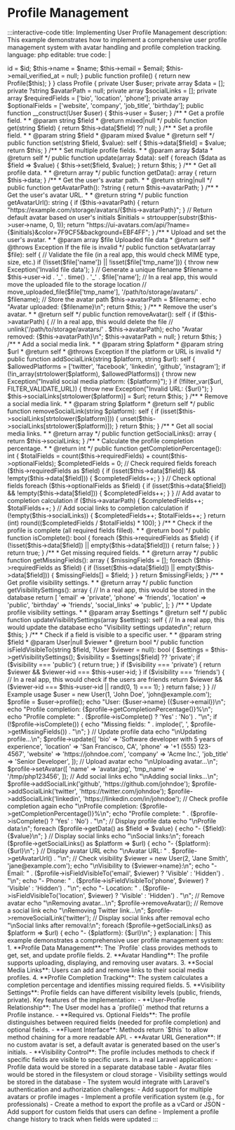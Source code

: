 # Profile Management

:::interactive-code
title: Implementing User Profile Management
description: This example demonstrates how to implement a comprehensive user profile management system with avatar handling and profile completion tracking.
language: php
editable: true
code: |
  <?php
  
  namespace App\Models;
  
  use DateTime;
  use Exception;
  
  class User {
      public int $id;
      public string $name;
      public string $email;
      public ?string $email_verified_at;
      
      public function __construct(int $id, string $name, string $email) {
          $this->id = $id;
          $this->name = $name;
          $this->email = $email;
          $this->email_verified_at = null;
      }
      
      public function profile() {
          return new Profile($this);
      }
  }
  
  class Profile {
      private User $user;
      private array $data = [];
      private ?string $avatarPath = null;
      private array $socialLinks = [];
      private array $requiredFields = ['bio', 'location', 'phone'];
      private array $optionalFields = ['website', 'company', 'job_title', 'birthday'];
      
      public function __construct(User $user) {
          $this->user = $user;
      }
      
      /**
       * Get a profile field.
       *
       * @param string $field
       * @return mixed|null
       */
      public function get(string $field) {
          return $this->data[$field] ?? null;
      }
      
      /**
       * Set a profile field.
       *
       * @param string $field
       * @param mixed $value
       * @return self
       */
      public function set(string $field, $value): self {
          $this->data[$field] = $value;
          return $this;
      }
      
      /**
       * Set multiple profile fields.
       *
       * @param array $data
       * @return self
       */
      public function update(array $data): self {
          foreach ($data as $field => $value) {
              $this->set($field, $value);
          }
          
          return $this;
      }
      
      /**
       * Get all profile data.
       *
       * @return array
       */
      public function getData(): array {
          return $this->data;
      }
      
      /**
       * Get the user's avatar path.
       *
       * @return string|null
       */
      public function getAvatarPath(): ?string {
          return $this->avatarPath;
      }
      
      /**
       * Get the user's avatar URL.
       *
       * @return string
       */
      public function getAvatarUrl(): string {
          if ($this->avatarPath) {
              return "https://example.com/storage/avatars/{$this->avatarPath}";
          }
          
          // Return default avatar based on user's initials
          $initials = strtoupper(substr($this->user->name, 0, 1));
          return "https://ui-avatars.com/api/?name={$initials}&color=7F9CF5&background=EBF4FF";
      }
      
      /**
       * Upload and set the user's avatar.
       *
       * @param array $file Uploaded file data
       * @return self
       * @throws Exception If the file is invalid
       */
      public function setAvatar(array $file): self {
          // Validate the file (in a real app, this would check MIME type, size, etc.)
          if (!isset($file['name']) || !isset($file['tmp_name'])) {
              throw new Exception('Invalid file data');
          }
          
          // Generate a unique filename
          $filename = $this->user->id . '_' . time() . '_' . $file['name'];
          
          // In a real app, this would move the uploaded file to the storage location
          // move_uploaded_file($file['tmp_name'], '/path/to/storage/avatars/' . $filename);
          
          // Store the avatar path
          $this->avatarPath = $filename;
          
          echo "Avatar uploaded: {$filename}\n";
          
          return $this;
      }
      
      /**
       * Remove the user's avatar.
       *
       * @return self
       */
      public function removeAvatar(): self {
          if ($this->avatarPath) {
              // In a real app, this would delete the file
              // unlink('/path/to/storage/avatars/' . $this->avatarPath);
              
              echo "Avatar removed: {$this->avatarPath}\n";
              $this->avatarPath = null;
          }
          
          return $this;
      }
      
      /**
       * Add a social media link.
       *
       * @param string $platform
       * @param string $url
       * @return self
       * @throws Exception If the platform or URL is invalid
       */
      public function addSocialLink(string $platform, string $url): self {
          $allowedPlatforms = ['twitter', 'facebook', 'linkedin', 'github', 'instagram'];
          
          if (!in_array(strtolower($platform), $allowedPlatforms)) {
              throw new Exception("Invalid social media platform: {$platform}");
          }
          
          if (!filter_var($url, FILTER_VALIDATE_URL)) {
              throw new Exception("Invalid URL: {$url}");
          }
          
          $this->socialLinks[strtolower($platform)] = $url;
          
          return $this;
      }
      
      /**
       * Remove a social media link.
       *
       * @param string $platform
       * @return self
       */
      public function removeSocialLink(string $platform): self {
          if (isset($this->socialLinks[strtolower($platform)])) {
              unset($this->socialLinks[strtolower($platform)]);
          }
          
          return $this;
      }
      
      /**
       * Get all social media links.
       *
       * @return array
       */
      public function getSocialLinks(): array {
          return $this->socialLinks;
      }
      
      /**
       * Calculate the profile completion percentage.
       *
       * @return int
       */
      public function getCompletionPercentage(): int {
          $totalFields = count($this->requiredFields) + count($this->optionalFields);
          $completedFields = 0;
          
          // Check required fields
          foreach ($this->requiredFields as $field) {
              if (isset($this->data[$field]) && !empty($this->data[$field])) {
                  $completedFields++;
              }
          }
          
          // Check optional fields
          foreach ($this->optionalFields as $field) {
              if (isset($this->data[$field]) && !empty($this->data[$field])) {
                  $completedFields++;
              }
          }
          
          // Add avatar to completion calculation
          if ($this->avatarPath) {
              $completedFields++;
              $totalFields++;
          }
          
          // Add social links to completion calculation
          if (!empty($this->socialLinks)) {
              $completedFields++;
              $totalFields++;
          }
          
          return (int) round(($completedFields / $totalFields) * 100);
      }
      
      /**
       * Check if the profile is complete (all required fields filled).
       *
       * @return bool
       */
      public function isComplete(): bool {
          foreach ($this->requiredFields as $field) {
              if (!isset($this->data[$field]) || empty($this->data[$field])) {
                  return false;
              }
          }
          
          return true;
      }
      
      /**
       * Get missing required fields.
       *
       * @return array
       */
      public function getMissingFields(): array {
          $missingFields = [];
          
          foreach ($this->requiredFields as $field) {
              if (!isset($this->data[$field]) || empty($this->data[$field])) {
                  $missingFields[] = $field;
              }
          }
          
          return $missingFields;
      }
      
      /**
       * Get profile visibility settings.
       *
       * @return array
       */
      public function getVisibilitySettings(): array {
          // In a real app, this would be stored in the database
          return [
              'email' => 'private',
              'phone' => 'friends',
              'location' => 'public',
              'birthday' => 'friends',
              'social_links' => 'public',
          ];
      }
      
      /**
       * Update profile visibility settings.
       *
       * @param array $settings
       * @return self
       */
      public function updateVisibilitySettings(array $settings): self {
          // In a real app, this would update the database
          echo "Visibility settings updated\n";
          return $this;
      }
      
      /**
       * Check if a field is visible to a specific user.
       *
       * @param string $field
       * @param User|null $viewer
       * @return bool
       */
      public function isFieldVisibleTo(string $field, ?User $viewer = null): bool {
          $settings = $this->getVisibilitySettings();
          $visibility = $settings[$field] ?? 'private';
          
          if ($visibility === 'public') {
              return true;
          }
          
          if ($visibility === 'private') {
              return $viewer && $viewer->id === $this->user->id;
          }
          
          if ($visibility === 'friends') {
              // In a real app, this would check if the users are friends
              return $viewer && ($viewer->id === $this->user->id || rand(0, 1) === 1);
          }
          
          return false;
      }
  }
  
  // Example usage
  $user = new User(1, 'John Doe', 'john@example.com');
  $profile = $user->profile();
  
  echo "User: {$user->name} ({$user->email})\n";
  echo "Profile completion: {$profile->getCompletionPercentage()}%\n";
  echo "Profile complete: " . ($profile->isComplete() ? 'Yes' : 'No') . "\n";
  
  if (!$profile->isComplete()) {
      echo "Missing fields: " . implode(', ', $profile->getMissingFields()) . "\n";
  }
  
  // Update profile data
  echo "\nUpdating profile...\n";
  $profile->update([
      'bio' => 'Software developer with 5 years of experience',
      'location' => 'San Francisco, CA',
      'phone' => '+1 (555) 123-4567',
      'website' => 'https://johndoe.com',
      'company' => 'Acme Inc.',
      'job_title' => 'Senior Developer',
  ]);
  
  // Upload avatar
  echo "\nUploading avatar...\n";
  $profile->setAvatar([
      'name' => 'avatar.jpg',
      'tmp_name' => '/tmp/php123456',
  ]);
  
  // Add social links
  echo "\nAdding social links...\n";
  $profile->addSocialLink('github', 'https://github.com/johndoe');
  $profile->addSocialLink('twitter', 'https://twitter.com/johndoe');
  $profile->addSocialLink('linkedin', 'https://linkedin.com/in/johndoe');
  
  // Check profile completion again
  echo "\nProfile completion: {$profile->getCompletionPercentage()}%\n";
  echo "Profile complete: " . ($profile->isComplete() ? 'Yes' : 'No') . "\n";
  
  // Display profile data
  echo "\nProfile data:\n";
  foreach ($profile->getData() as $field => $value) {
      echo "- {$field}: {$value}\n";
  }
  
  // Display social links
  echo "\nSocial links:\n";
  foreach ($profile->getSocialLinks() as $platform => $url) {
      echo "- {$platform}: {$url}\n";
  }
  
  // Display avatar URL
  echo "\nAvatar URL: " . $profile->getAvatarUrl() . "\n";
  
  // Check visibility
  $viewer = new User(2, 'Jane Smith', 'jane@example.com');
  echo "\nVisibility to {$viewer->name}:\n";
  echo "- Email: " . ($profile->isFieldVisibleTo('email', $viewer) ? 'Visible' : 'Hidden') . "\n";
  echo "- Phone: " . ($profile->isFieldVisibleTo('phone', $viewer) ? 'Visible' : 'Hidden') . "\n";
  echo "- Location: " . ($profile->isFieldVisibleTo('location', $viewer) ? 'Visible' : 'Hidden') . "\n";
  
  // Remove avatar
  echo "\nRemoving avatar...\n";
  $profile->removeAvatar();
  
  // Remove a social link
  echo "\nRemoving Twitter link...\n";
  $profile->removeSocialLink('twitter');
  
  // Display social links after removal
  echo "\nSocial links after removal:\n";
  foreach ($profile->getSocialLinks() as $platform => $url) {
      echo "- {$platform}: {$url}\n";
  }
explanation: |
  This example demonstrates a comprehensive user profile management system:
  
  1. **Profile Data Management**: The `Profile` class provides methods to get, set, and update profile fields.
  
  2. **Avatar Handling**: The profile supports uploading, displaying, and removing user avatars.
  
  3. **Social Media Links**: Users can add and remove links to their social media profiles.
  
  4. **Profile Completion Tracking**: The system calculates a completion percentage and identifies missing required fields.
  
  5. **Visibility Settings**: Profile fields can have different visibility levels (public, friends, private).
  
  Key features of the implementation:
  
  - **User-Profile Relationship**: The User model has a `profile()` method that returns a Profile instance.
  
  - **Required vs. Optional Fields**: The profile distinguishes between required fields (needed for profile completion) and optional fields.
  
  - **Fluent Interface**: Methods return `$this` to allow method chaining for a more readable API.
  
  - **Avatar URL Generation**: If no custom avatar is set, a default avatar is generated based on the user's initials.
  
  - **Visibility Control**: The profile includes methods to check if specific fields are visible to specific users.
  
  In a real Laravel application:
  - Profile data would be stored in a separate database table
  - Avatar files would be stored in the filesystem or cloud storage
  - Visibility settings would be stored in the database
  - The system would integrate with Laravel's authentication and authorization
challenges:
  - Add support for multiple avatars or profile images
  - Implement a profile verification system (e.g., for professionals)
  - Create a method to export the profile as a vCard or JSON
  - Add support for custom fields that users can define
  - Implement a profile change history to track when fields were updated
:::
